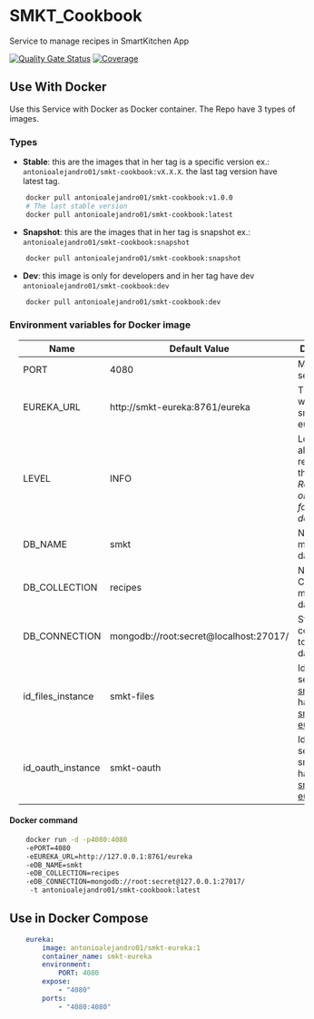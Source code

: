 # SMKT_Cookbook

Service to manage recipes in SmartKitchen App


[![Quality Gate Status](https://sonarcloud.io/api/project_badges/measure?project=AntonioAlejandro01_SMKT_Cookbook&metric=alert_status)](https://sonarcloud.io/dashboard?id=AntonioAlejandro01_SMKT_Cookbook) [![Coverage](https://sonarcloud.io/api/project_badges/measure?project=AntonioAlejandro01_SMKT_Cookbook&metric=coverage)](https://sonarcloud.io/dashboard?id=AntonioAlejandro01_SMKT_Cookbook)

## Use With Docker

Use this Service with Docker as Docker container. The Repo have 3 types of images. 

### Types

- **Stable**: this are the images that in her tag is a specific version ex.: ```antonioalejandro01/smkt-cookbook:vX.X.X```. the last tag version have latest tag. 
```bash
    docker pull antonioalejandro01/smkt-cookbook:v1.0.0
    # The last stable version
    docker pull antonioalejandro01/smkt-cookbook:latest
 ```

- **Snapshot**: this are the images that in her tag is snapshot ex.: ```antonioalejandro01/smkt-cookbook:snapshot```
```bash 
    docker pull antonioalejandro01/smkt-cookbook:snapshot
```

- **Dev**: this image is only for developers and in her tag have dev ```antonioalejandro01/smkt-cookbook:dev```
```bash
    docker pull antonioalejandro01/smkt-cookbook:dev
 ```

### Environment variables for Docker image

<table align="center" width="100%" style="margin:1em;">
<thead>
    <tr>
        <th>Name</th>
        <th>Default Value</th>
        <th>Description</th>
    </tr>
</thead>
<tbody>
    <tr>
        <td>PORT</td>
        <td>4080</td>
        <td>Micro service port</td>
    </tr>
    <tr>
        <td>EUREKA_URL</td>
        <td>http://smkt-eureka:8761/eureka</td>
        <td>The url where the smkt-eureka be</td>
    </tr>
    <tr>
        <td>LEVEL</td>
        <td>INFO</td>
        <td>Log level for all log relational for this repo. <i>Recommend only change for development</i></td>
    </tr>
    <tr>
        <td>DB_NAME</td>
        <td>smkt</td>
        <td>Name for mongo database</td>
    </tr>
    <tr>
        <td>DB_COLLECTION</td>
        <td>recipes</td>
        <td>Name for Collection in mongo database</td>
    </tr>
    <tr>
        <td>DB_CONNECTION</td>
        <td>mongodb://root:secret@localhost:27017/</td>
        <td>String connection to mongo database</td>
    </tr>
    <tr>
        <td>id_files_instance</td>
        <td>smkt-files</td>
        <td>Id that service <a href="http://github.com/antonioAlejandro01/SMKT_Files">smkt-files</a> have it in <a href="http://github.com/antonioAlejandro01/SMKT_Eureka">smkt-eureka</a></td>
    </tr>
    <tr>
        <td>id_oauth_instance</td>
        <td>smkt-oauth</td>
        <td>Id that service <a>smkt-oauth</a> have it in <a href="http://github.com/antonioAlejandro01/SMKT_Eureka">smkt-eureka</a></td>
    </tr>
    
</tbody>
</table>


#### Docker command

```bash
    docker run -d -p4080:4080 
    -ePORT=4080 
    -eEUREKA_URL=http://127.0.0.1:8761/eureka
    -eDB_NAME=smkt
    -eDB_COLLECTION=recipes
    -eDB_CONNECTION=mongodb://root:secret@127.0.0.1:27017/
     -t antonioalejandro01/smkt-cookbook:latest
 ```

## Use in Docker Compose

```yaml
    eureka:
        image: antonioalejandro01/smkt-eureka:1
        container_name: smkt-eureka
        environment:
            PORT: 4080
        expose:
            - "4080"
        ports: 
            - "4080:4080"
```


